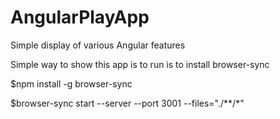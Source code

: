 # AngularPlayApp
Simple display of various Angular features

Simple way to show this app is to run is to install browser-sync

$npm install -g browser-sync

$browser-sync start --server --port 3001 --files="./**/*"
